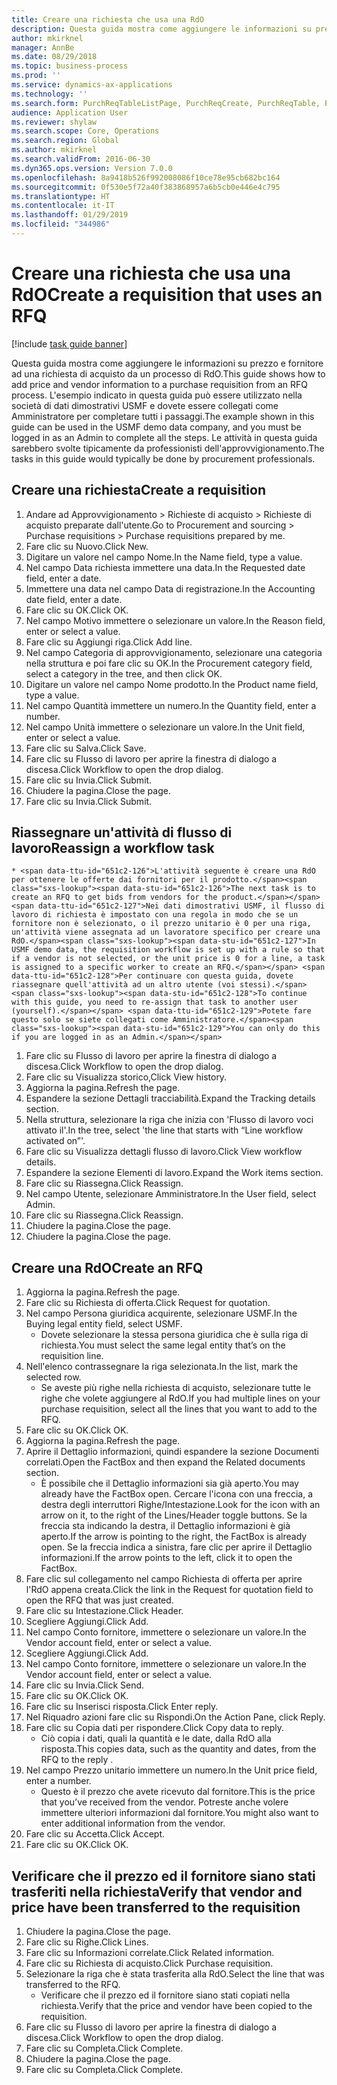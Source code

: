 ```yaml
---
title: Creare una richiesta che usa una RdO
description: Questa guida mostra come aggiungere le informazioni su prezzo e fornitore ad una richiesta di acquisto da un processo di RdO.
author: mkirknel
manager: AnnBe
ms.date: 08/29/2018
ms.topic: business-process
ms.prod: ''
ms.service: dynamics-ax-applications
ms.technology: ''
ms.search.form: PurchReqTableListPage, PurchReqCreate, PurchReqTable, PurchReqLineRelatedDocuments, EcoResCategorySingleLookup, PurchReqWorkflowDropDialog, WorkflowSubmitDialog, WorkflowStatus, WorkflowWorkItemActionDialog, WorkflowUserListLookup, PurchReqCopyRFQ, SysDataAreaSelectLookup, PurchRFQCaseTable, PurchRFQEditLines, PurchRFQReplyTable, UnitOfMeasureLookup
audience: Application User
ms.reviewer: shylaw
ms.search.scope: Core, Operations
ms.search.region: Global
ms.author: mkirknel
ms.search.validFrom: 2016-06-30
ms.dyn365.ops.version: Version 7.0.0
ms.openlocfilehash: 8a9418b526f992008086f10ce78e95cb682bc164
ms.sourcegitcommit: 0f530e5f72a40f383868957a6b5cb0e446e4c795
ms.translationtype: HT
ms.contentlocale: it-IT
ms.lasthandoff: 01/29/2019
ms.locfileid: "344986"
---
```

# <a name="create-a-requisition-that-uses-an-rfq"></a><span data-ttu-id="651c2-103">Creare una richiesta che usa una RdO</span><span class="sxs-lookup"><span data-stu-id="651c2-103">Create a requisition that uses an RFQ</span></span>

[!include [task guide banner](../../includes/task-guide-banner.md)]

<span data-ttu-id="651c2-104">Questa guida mostra come aggiungere le informazioni su prezzo e fornitore ad una richiesta di acquisto da un processo di RdO.</span><span class="sxs-lookup"><span data-stu-id="651c2-104">This guide shows how to add price and vendor information to a purchase requisition from an RFQ process.</span></span> <span data-ttu-id="651c2-105">L'esempio indicato in questa guida può essere utilizzato nella società di dati dimostrativi USMF e dovete essere collegati come Amministratore per completare tutti i passaggi.</span><span class="sxs-lookup"><span data-stu-id="651c2-105">The example shown in this guide can be used in the USMF demo data company, and you must be logged in as an Admin to complete all the steps.</span></span> <span data-ttu-id="651c2-106">Le attività in questa guida sarebbero svolte tipicamente da professionisti dell'approvvigionamento.</span><span class="sxs-lookup"><span data-stu-id="651c2-106">The tasks in this guide would typically be done by procurement professionals.</span></span>


## <a name="create-a-requisition"></a><span data-ttu-id="651c2-107">Creare una richiesta</span><span class="sxs-lookup"><span data-stu-id="651c2-107">Create a requisition</span></span>
1. <span data-ttu-id="651c2-108">Andare ad Approvvigionamento > Richieste di acquisto > Richieste di acquisto preparate dall'utente.</span><span class="sxs-lookup"><span data-stu-id="651c2-108">Go to Procurement and sourcing > Purchase requisitions > Purchase requisitions prepared by me.</span></span>
2. <span data-ttu-id="651c2-109">Fare clic su Nuovo.</span><span class="sxs-lookup"><span data-stu-id="651c2-109">Click New.</span></span>
3. <span data-ttu-id="651c2-110">Digitare un valore nel campo Nome.</span><span class="sxs-lookup"><span data-stu-id="651c2-110">In the Name field, type a value.</span></span>
4. <span data-ttu-id="651c2-111">Nel campo Data richiesta immettere una data.</span><span class="sxs-lookup"><span data-stu-id="651c2-111">In the Requested date field, enter a date.</span></span>
5. <span data-ttu-id="651c2-112">Immettere una data nel campo Data di registrazione.</span><span class="sxs-lookup"><span data-stu-id="651c2-112">In the Accounting date field, enter a date.</span></span>
6. <span data-ttu-id="651c2-113">Fare clic su OK.</span><span class="sxs-lookup"><span data-stu-id="651c2-113">Click OK.</span></span>
7. <span data-ttu-id="651c2-114">Nel campo Motivo immettere o selezionare un valore.</span><span class="sxs-lookup"><span data-stu-id="651c2-114">In the Reason field, enter or select a value.</span></span>
8. <span data-ttu-id="651c2-115">Fare clic su Aggiungi riga.</span><span class="sxs-lookup"><span data-stu-id="651c2-115">Click Add line.</span></span>
9. <span data-ttu-id="651c2-116">Nel campo Categoria di approvvigionamento, selezionare una categoria nella struttura e poi fare clic su OK.</span><span class="sxs-lookup"><span data-stu-id="651c2-116">In the Procurement category field, select a category in the tree, and then click OK.</span></span>
10. <span data-ttu-id="651c2-117">Digitare un valore nel campo Nome prodotto.</span><span class="sxs-lookup"><span data-stu-id="651c2-117">In the Product name field, type a value.</span></span>
11. <span data-ttu-id="651c2-118">Nel campo Quantità immettere un numero.</span><span class="sxs-lookup"><span data-stu-id="651c2-118">In the Quantity field, enter a number.</span></span>
12. <span data-ttu-id="651c2-119">Nel campo Unità immettere o selezionare un valore.</span><span class="sxs-lookup"><span data-stu-id="651c2-119">In the Unit field, enter or select a value.</span></span>
13. <span data-ttu-id="651c2-120">Fare clic su Salva.</span><span class="sxs-lookup"><span data-stu-id="651c2-120">Click Save.</span></span>
14. <span data-ttu-id="651c2-121">Fare clic su Flusso di lavoro per aprire la finestra di dialogo a discesa.</span><span class="sxs-lookup"><span data-stu-id="651c2-121">Click Workflow to open the drop dialog.</span></span>
15. <span data-ttu-id="651c2-122">Fare clic su Invia.</span><span class="sxs-lookup"><span data-stu-id="651c2-122">Click Submit.</span></span>
16. <span data-ttu-id="651c2-123">Chiudere la pagina.</span><span class="sxs-lookup"><span data-stu-id="651c2-123">Close the page.</span></span>
17. <span data-ttu-id="651c2-124">Fare clic su Invia.</span><span class="sxs-lookup"><span data-stu-id="651c2-124">Click Submit.</span></span>

## <a name="reassign-a-workflow-task"></a><span data-ttu-id="651c2-125">Riassegnare un'attività di flusso di lavoro</span><span class="sxs-lookup"><span data-stu-id="651c2-125">Reassign a workflow task</span></span>
    * <span data-ttu-id="651c2-126">L'attività seguente è creare una RdO per ottenere le offerte dai fornitori per il prodotto.</span><span class="sxs-lookup"><span data-stu-id="651c2-126">The next task is to create an RFQ to get bids from vendors for the product.</span></span> <span data-ttu-id="651c2-127">Nei dati dimostrativi USMF, il flusso di lavoro di richiesta è impostato con una regola in modo che se un fornitore non è selezionato, o il prezzo unitario è 0 per una riga, un'attività viene assegnata ad un lavoratore specifico per creare una RdO.</span><span class="sxs-lookup"><span data-stu-id="651c2-127">In USMF demo data, the requisition workflow is set up with a rule so that if a vendor is not selected, or the unit price is 0 for a line, a task is assigned to a specific worker to create an RFQ.</span></span> <span data-ttu-id="651c2-128">Per continuare con questa guida, dovete riassegnare quell'attività ad un altro utente (voi stessi).</span><span class="sxs-lookup"><span data-stu-id="651c2-128">To continue with this guide, you need to re-assign that task to another user (yourself).</span></span> <span data-ttu-id="651c2-129">Potete fare questo solo se siete collegati come Amministratore.</span><span class="sxs-lookup"><span data-stu-id="651c2-129">You can only do this if you are logged in as an Admin.</span></span>  
1. <span data-ttu-id="651c2-130">Fare clic su Flusso di lavoro per aprire la finestra di dialogo a discesa.</span><span class="sxs-lookup"><span data-stu-id="651c2-130">Click Workflow to open the drop dialog.</span></span>
2. <span data-ttu-id="651c2-131">Fare clic su Visualizza storico,</span><span class="sxs-lookup"><span data-stu-id="651c2-131">Click View history.</span></span>
3. <span data-ttu-id="651c2-132">Aggiorna la pagina.</span><span class="sxs-lookup"><span data-stu-id="651c2-132">Refresh the page.</span></span>
4. <span data-ttu-id="651c2-133">Espandere la sezione Dettagli tracciabilità.</span><span class="sxs-lookup"><span data-stu-id="651c2-133">Expand the Tracking details section.</span></span>
5. <span data-ttu-id="651c2-134">Nella struttura, selezionare la riga che inizia con 'Flusso di lavoro voci attivato il'.</span><span class="sxs-lookup"><span data-stu-id="651c2-134">In the tree, select 'the line that starts with “Line workflow activated on”'.</span></span>
6. <span data-ttu-id="651c2-135">Fare clic su Visualizza dettagli flusso di lavoro.</span><span class="sxs-lookup"><span data-stu-id="651c2-135">Click View workflow details.</span></span>
7. <span data-ttu-id="651c2-136">Espandere la sezione Elementi di lavoro.</span><span class="sxs-lookup"><span data-stu-id="651c2-136">Expand the Work items section.</span></span>
8. <span data-ttu-id="651c2-137">Fare clic su Riassegna.</span><span class="sxs-lookup"><span data-stu-id="651c2-137">Click Reassign.</span></span>
9. <span data-ttu-id="651c2-138">Nel campo Utente, selezionare Amministratore.</span><span class="sxs-lookup"><span data-stu-id="651c2-138">In the User field, select Admin.</span></span>
10. <span data-ttu-id="651c2-139">Fare clic su Riassegna.</span><span class="sxs-lookup"><span data-stu-id="651c2-139">Click Reassign.</span></span>
11. <span data-ttu-id="651c2-140">Chiudere la pagina.</span><span class="sxs-lookup"><span data-stu-id="651c2-140">Close the page.</span></span>
12. <span data-ttu-id="651c2-141">Chiudere la pagina.</span><span class="sxs-lookup"><span data-stu-id="651c2-141">Close the page.</span></span>

## <a name="create-an-rfq"></a><span data-ttu-id="651c2-142">Creare una RdO</span><span class="sxs-lookup"><span data-stu-id="651c2-142">Create an RFQ</span></span>
1. <span data-ttu-id="651c2-143">Aggiorna la pagina.</span><span class="sxs-lookup"><span data-stu-id="651c2-143">Refresh the page.</span></span>
2. <span data-ttu-id="651c2-144">Fare clic su Richiesta di offerta.</span><span class="sxs-lookup"><span data-stu-id="651c2-144">Click Request for quotation.</span></span>
3. <span data-ttu-id="651c2-145">Nel campo Persona giuridica acquirente, selezionare USMF.</span><span class="sxs-lookup"><span data-stu-id="651c2-145">In the Buying legal entity field, select USMF.</span></span>
    * <span data-ttu-id="651c2-146">Dovete selezionare la stessa persona giuridica che è sulla riga di richiesta.</span><span class="sxs-lookup"><span data-stu-id="651c2-146">You must select the same legal entity that’s on the requisition line.</span></span>  
4. <span data-ttu-id="651c2-147">Nell'elenco contrassegnare la riga selezionata.</span><span class="sxs-lookup"><span data-stu-id="651c2-147">In the list, mark the selected row.</span></span>
    * <span data-ttu-id="651c2-148">Se aveste più righe nella richiesta di acquisto, selezionare tutte le righe che volete aggiungere al RdO.</span><span class="sxs-lookup"><span data-stu-id="651c2-148">If you had multiple lines on your purchase requisition, select all the lines that you want to add to the RFQ.</span></span>  
5. <span data-ttu-id="651c2-149">Fare clic su OK.</span><span class="sxs-lookup"><span data-stu-id="651c2-149">Click OK.</span></span>
6. <span data-ttu-id="651c2-150">Aggiorna la pagina.</span><span class="sxs-lookup"><span data-stu-id="651c2-150">Refresh the page.</span></span>
7. <span data-ttu-id="651c2-151">Aprire il Dettaglio informazioni, quindi espandere la sezione Documenti correlati.</span><span class="sxs-lookup"><span data-stu-id="651c2-151">Open the FactBox and then expand the Related documents section.</span></span>
    * <span data-ttu-id="651c2-152">È possibile che il Dettaglio informazioni sia già aperto.</span><span class="sxs-lookup"><span data-stu-id="651c2-152">You may already have the FactBox open.</span></span> <span data-ttu-id="651c2-153">Cercare l'icona con una freccia, a destra degli interruttori Righe/Intestazione.</span><span class="sxs-lookup"><span data-stu-id="651c2-153">Look for the icon with an arrow on it, to the right of the Lines/Header toggle buttons.</span></span> <span data-ttu-id="651c2-154">Se la freccia sta indicando la destra, il Dettaglio informazioni è già aperto.</span><span class="sxs-lookup"><span data-stu-id="651c2-154">If the arrow is pointing to the right, the FactBox is already open.</span></span> <span data-ttu-id="651c2-155">Se la freccia indica a sinistra, fare clic per aprire il Dettaglio informazioni.</span><span class="sxs-lookup"><span data-stu-id="651c2-155">If the arrow points to the left, click it to open the FactBox.</span></span>  
8. <span data-ttu-id="651c2-156">Fare clic sul collegamento nel campo Richiesta di offerta per aprire l'RdO appena creata.</span><span class="sxs-lookup"><span data-stu-id="651c2-156">Click the link in the Request for quotation field to open the RFQ that was just created.</span></span>
9. <span data-ttu-id="651c2-157">Fare clic su Intestazione.</span><span class="sxs-lookup"><span data-stu-id="651c2-157">Click Header.</span></span>
10. <span data-ttu-id="651c2-158">Scegliere Aggiungi.</span><span class="sxs-lookup"><span data-stu-id="651c2-158">Click Add.</span></span>
11. <span data-ttu-id="651c2-159">Nel campo Conto fornitore, immettere o selezionare un valore.</span><span class="sxs-lookup"><span data-stu-id="651c2-159">In the Vendor account field, enter or select a value.</span></span>
12. <span data-ttu-id="651c2-160">Scegliere Aggiungi.</span><span class="sxs-lookup"><span data-stu-id="651c2-160">Click Add.</span></span>
13. <span data-ttu-id="651c2-161">Nel campo Conto fornitore, immettere o selezionare un valore.</span><span class="sxs-lookup"><span data-stu-id="651c2-161">In the Vendor account field, enter or select a value.</span></span>
14. <span data-ttu-id="651c2-162">Fare clic su Invia.</span><span class="sxs-lookup"><span data-stu-id="651c2-162">Click Send.</span></span>
15. <span data-ttu-id="651c2-163">Fare clic su OK.</span><span class="sxs-lookup"><span data-stu-id="651c2-163">Click OK.</span></span>
16. <span data-ttu-id="651c2-164">Fare clic su Inserisci risposta.</span><span class="sxs-lookup"><span data-stu-id="651c2-164">Click Enter reply.</span></span>
17. <span data-ttu-id="651c2-165">Nel Riquadro azioni fare clic su Rispondi.</span><span class="sxs-lookup"><span data-stu-id="651c2-165">On the Action Pane, click Reply.</span></span>
18. <span data-ttu-id="651c2-166">Fare clic su Copia dati per rispondere.</span><span class="sxs-lookup"><span data-stu-id="651c2-166">Click Copy data to reply.</span></span>
    * <span data-ttu-id="651c2-167">Ciò copia i dati, quali la quantità e le date, dalla RdO alla risposta.</span><span class="sxs-lookup"><span data-stu-id="651c2-167">This copies data, such as the quantity and dates, from the RFQ to the reply .</span></span>  
19. <span data-ttu-id="651c2-168">Nel campo Prezzo unitario immettere un numero.</span><span class="sxs-lookup"><span data-stu-id="651c2-168">In the Unit price field, enter a number.</span></span>
    * <span data-ttu-id="651c2-169">Questo è il prezzo che avete ricevuto dal fornitore.</span><span class="sxs-lookup"><span data-stu-id="651c2-169">This is the price that you’ve received from the vendor.</span></span> <span data-ttu-id="651c2-170">Potreste anche volere immettere ulteriori informazioni dal fornitore.</span><span class="sxs-lookup"><span data-stu-id="651c2-170">You might also want to enter additional information from the vendor.</span></span>  
20. <span data-ttu-id="651c2-171">Fare clic su Accetta.</span><span class="sxs-lookup"><span data-stu-id="651c2-171">Click Accept.</span></span>
21. <span data-ttu-id="651c2-172">Fare clic su OK.</span><span class="sxs-lookup"><span data-stu-id="651c2-172">Click OK.</span></span>

## <a name="verify-that-vendor-and-price-have-been-transferred-to-the-requisition"></a><span data-ttu-id="651c2-173">Verificare che il prezzo ed il fornitore siano stati trasferiti nella richiesta</span><span class="sxs-lookup"><span data-stu-id="651c2-173">Verify that vendor and price have been transferred to the requisition</span></span>
1. <span data-ttu-id="651c2-174">Chiudere la pagina.</span><span class="sxs-lookup"><span data-stu-id="651c2-174">Close the page.</span></span>
2. <span data-ttu-id="651c2-175">Fare clic su Righe.</span><span class="sxs-lookup"><span data-stu-id="651c2-175">Click Lines.</span></span>
3. <span data-ttu-id="651c2-176">Fare clic su Informazioni correlate.</span><span class="sxs-lookup"><span data-stu-id="651c2-176">Click Related information.</span></span>
4. <span data-ttu-id="651c2-177">Fare clic su Richiesta di acquisto.</span><span class="sxs-lookup"><span data-stu-id="651c2-177">Click Purchase requisition.</span></span>
5. <span data-ttu-id="651c2-178">Selezionare la riga che è stata trasferita alla RdO.</span><span class="sxs-lookup"><span data-stu-id="651c2-178">Select the line that was transferred to the RFQ.</span></span>
    * <span data-ttu-id="651c2-179">Verificare che il prezzo ed il fornitore siano stati copiati nella richiesta.</span><span class="sxs-lookup"><span data-stu-id="651c2-179">Verify that the price and vendor have been copied to the requisition.</span></span>  
6. <span data-ttu-id="651c2-180">Fare clic su Flusso di lavoro per aprire la finestra di dialogo a discesa.</span><span class="sxs-lookup"><span data-stu-id="651c2-180">Click Workflow to open the drop dialog.</span></span>
7. <span data-ttu-id="651c2-181">Fare clic su Completa.</span><span class="sxs-lookup"><span data-stu-id="651c2-181">Click Complete.</span></span>
8. <span data-ttu-id="651c2-182">Chiudere la pagina.</span><span class="sxs-lookup"><span data-stu-id="651c2-182">Close the page.</span></span>
9. <span data-ttu-id="651c2-183">Fare clic su Completa.</span><span class="sxs-lookup"><span data-stu-id="651c2-183">Click Complete.</span></span>

